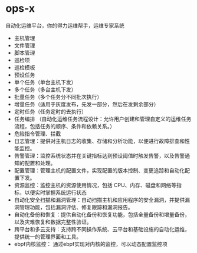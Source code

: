 # ops-x
自动化运维平台，你的得力运维帮手，运维专家系统

- 主机管理
- 文件管理
- 脚本管理
- 巡检项
- 巡检模板
- 预设任务
- 单个任务（单台主机下发）
- 多个任务（多台主机下发）
- 批量任务（多个任务分不同批次执行）
- 增量任务（适用于灰度发布，先发一部分，然后在发剩余部分）
- 定时任务（任务定时的去执行）
- 任务编排 （自动化运维任务流程设计：允许用户创建和管理自定义的运维任务流程，包括任务的顺序、条件和依赖关系。）
- 危险指令管理、拦截
- 日志管理：提供对主机日志的收集、存储和分析功能，以便进行故障排查和性能监控。
- 告警管理：监控系统状态并在关键指标达到预设阈值时触发告警，以及告警通知的配置和处理。
- 配置管理：管理主机的配置文件，实现配置的版本控制、变更追踪和自动化配置下发。
- 资源监控：监控主机的资源使用情况，包括 CPU、内存、磁盘和网络等指标，以便实时掌握系统运行状态
- 自动化安全扫描和漏洞管理：自动扫描主机和应用程序的安全漏洞，并提供漏洞管理功能，包括漏洞评估、修复跟踪和漏洞报告。
- 自动化备份和恢复：提供自动化备份和恢复功能，包括全量备份和增量备份，以及灾难恢复和数据完整性验证。
- 跨平台和多云支持：支持跨不同操作系统、云平台和基础设施的自动化运维，提供统一的管理界面和工具。
- ebpf内核监控： 通过ebpf实现对内核的监控，可以动态配置监控项
